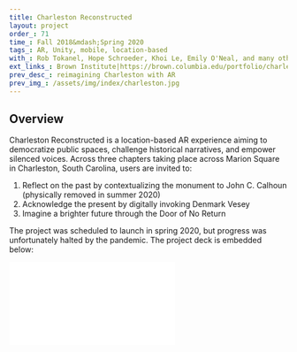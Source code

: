 ```yaml
---
title: Charleston Reconstructed
layout: project
order_: 71
time_: Fall 2018&mdash;Spring 2020
tags_: AR, Unity, mobile, location-based
with_: Rob Tokanel, Hope Schroeder, Khoi Le, Emily O'Neal, and many other contributors
ext_links_: Brown Institute|https://brown.columbia.edu/portfolio/charleston-reconstructed/
prev_desc_: reimagining Charleston with AR
prev_img_: /assets/img/index/charleston.jpg
---
```


## Overview

Charleston Reconstructed is a location-based AR experience aiming to democratize public spaces, challenge historical narratives, and empower silenced voices. Across three chapters taking place across Marion Square in Charleston, South Carolina, users are invited to:
1. Reflect on the past by contextualizing the monument to John C. Calhoun (physically removed in summer 2020)
2. Acknowledge the present by digitally invoking Denmark Vesey
3. Imagine a brighter future through the Door of No Return

The project was scheduled to launch in spring 2020, but progress was unfortunately halted by the pandemic. The project deck is embedded below:

<p><embed class="pdf-embed" src= "/assets/misc/cr-deck-compressed.pdf#view=FitH&toolbar=0"></p>
